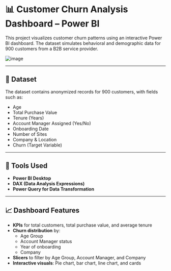 # 📊 Customer Churn Analysis Dashboard – Power BI

This project visualizes customer churn patterns using an interactive Power BI dashboard. The dataset simulates behavioral and demographic data for 900 customers from a B2B service provider.

![image](https://github.com/user-attachments/assets/142539c3-5e7c-4104-b556-019079aef72a)

---

## 📁 Dataset
The dataset contains anonymized records for 900 customers, with fields such as:
- Age
- Total Purchase Value
- Tenure (Years)
- Account Manager Assigned (Yes/No)
- Onboarding Date
- Number of Sites
- Company & Location
- Churn (Target Variable)

---

## 🧰 Tools Used
- **Power BI Desktop**
- **DAX (Data Analysis Expressions)**
- **Power Query for Data Transformation**

---

## 📈 Dashboard Features
- **KPIs** for total customers, total purchase value, and average tenure
- **Churn distribution** by:
  - Age Group
  - Account Manager status
  - Year of onboarding
  - Company
- **Slicers** to filter by Age Group, Account Manager, and Company
- **Interactive visuals**: Pie chart, bar chart, line chart, and cards


